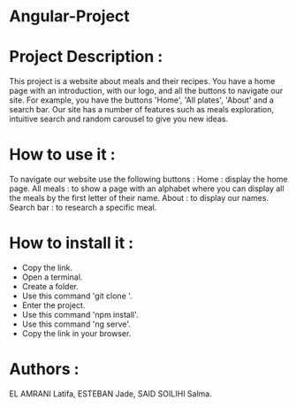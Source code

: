 # Angular-Project

# Project Description :
This project is a website about meals and their recipes. You have a home page with an introduction, with our logo, and all the buttons to navigate our site. For example, you have the buttons 'Home', 'All plates', 'About' and a search bar. Our site has a number of features such as meals exploration, intuitive search and random carousel to give you new ideas. 

# How to use it : 
To navigate our website use the following buttons : 
Home : display the home page. 
All meals : to show a page with an alphabet where you can display all the meals by the first letter of their name. 
About : to display our names. 
Search bar : to research a specific meal. 

# How to install it : 
- Copy the link.
- Open a terminal.
- Create a folder.
- Use this command 'git clone <link>'.
- Enter the project.
- Use this command 'npm install'.
- Use this command 'ng serve'.
- Copy the link in your browser.

# Authors :
EL AMRANI Latifa, 
ESTEBAN Jade,
SAID SOILIHI Salma.
